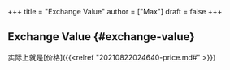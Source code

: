 +++
title = "Exchange Value"
author = ["Max"]
draft = false
+++

## Exchange Value {#exchange-value}

实际上就是[价格]({{<relref "20210822024640-price.md#" >}})
